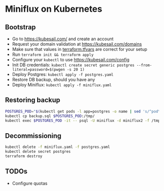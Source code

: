 Miniflux on Kubernetes
======================

Bootstrap
---------

* Go to https://kubesail.com/ and create an account
* Request your domain validation at https://kubesail.com/domains
* Make sure that values in [terraform.tfvars](terraform.tfvars) are correct for your setup
* Run `terraform init && terraform apply`
* Configure your `kubectl` to use https://kubesail.com/config
* Init DB credentials: `kubectl create secret generic postgres --from-literal=password=$(pwgen -s 20 1)`
* Deploy Postgres: `kubectl apply -f postgres.yaml`
* Restore DB backup, should you have any
* Deploy Miniflux: `kubectl apply -f miniflux.yaml`

Restoring backup
----------------

```sh
POSTGRES_POD="$(kubectl get pods -l app=postgres -o name | sed 's/^pod\///')"
kubectl cp backup.sql $POSTGRES_POD:/tmp/
kubectl exec $POSTGRES_POD -it -- psql -U miniflux -d miniflux2 -f /tmp/backup.sql
```

Decommissioning
---------------

```sh
kubectl delete -f miniflux.yaml -f postgres.yaml
kubectl delete secret postgres
terraform destroy
```

TODOs
-----

* Configure quotas
